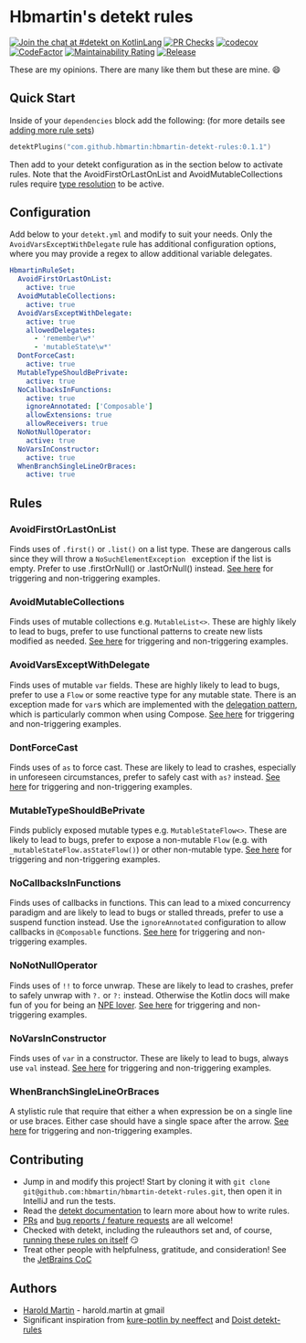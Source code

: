 # Hbmartin's detekt rules

[![Join the chat at #detekt on KotlinLang](https://img.shields.io/badge/%23detekt-slack-red.svg?logo=slack)](https://kotlinlang.slack.com/archives/C88E12QH4)
[![PR Checks](https://github.com/hbmartin/hbmartin-detekt-rules/actions/workflows/pre-merge.yml/badge.svg)](https://github.com/hbmartin/hbmartin-detekt-rules/actions/workflows/pre-merge.yml)
[![codecov](https://codecov.io/github/hbmartin/hbmartin-detekt-rules/branch/main/graph/badge.svg?token=5CIMCMO3K3)](https://codecov.io/github/hbmartin/hbmartin-detekt-rules)
[![CodeFactor](https://www.codefactor.io/repository/github/hbmartin/hbmartin-detekt-rules/badge)](https://www.codefactor.io/repository/github/hbmartin/hbmartin-detekt-rules)
[![Maintainability Rating](https://sonarcloud.io/api/project_badges/measure?project=hbmartin_hbmartin-detekt-rules&metric=sqale_rating)](https://sonarcloud.io/dashboard?id=hbmartin_intellij-build-webhook-notifier)
[![Release](https://jitpack.io/v/hbmartin/hbmartin-detekt-rules.svg)](https://jitpack.io/#hbmartin/hbmartin-detekt-rules)


These are my opinions. There are many like them but these are mine. 😄

## Quick Start

Inside of your `dependencies` block add the following: (for more details see [adding more rule sets](https://github.com/detekt/detekt#adding-more-rule-sets))
```kotlin 
detektPlugins("com.github.hbmartin:hbmartin-detekt-rules:0.1.1")
```

Then add to your detekt configuration as in the section below to activate rules. Note that the AvoidFirstOrLastOnList and AvoidMutableCollections rules require [type resolution](https://detekt.dev/docs/gettingstarted/type-resolution) to be active.

## Configuration

Add below to your `detekt.yml` and modify to suit your needs. Only the `AvoidVarsExceptWithDelegate` rule has additional configuration options, where you may provide a regex to allow additional variable delegates. 

```yaml
HbmartinRuleSet:
  AvoidFirstOrLastOnList:
    active: true
  AvoidMutableCollections:
    active: true
  AvoidVarsExceptWithDelegate:
    active: true
    allowedDelegates:
      - 'remember\w*'
      - 'mutableState\w*'
  DontForceCast:
    active: true
  MutableTypeShouldBePrivate:
    active: true
  NoCallbacksInFunctions:
    active: true
    ignoreAnnotated: ['Composable']
    allowExtensions: true
    allowReceivers: true
  NoNotNullOperator:
    active: true
  NoVarsInConstructor:
    active: true
  WhenBranchSingleLineOrBraces:
    active: true
```

## Rules

### AvoidFirstOrLastOnList

Finds uses of `.first()` or `.list()` on a list type. These are dangerous calls since they will throw a `NoSuchElementException ` exception  if the list is empty. Prefer to use .firstOrNull() or .lastOrNull() instead. [See here](https://github.com/hbmartin/hbmartin-detekt-rules/blob/main/src/test/kotlin/me/haroldmartin/detektrules/AvoidFirstOrLastOnListTest.kt) for triggering and non-triggering examples. 

### AvoidMutableCollections

Finds uses of mutable collections e.g. `MutableList<>`. These are highly likely to lead to bugs, prefer to use functional patterns to create new lists modified as needed. [See here](https://github.com/hbmartin/hbmartin-detekt-rules/blob/main/src/test/kotlin/me/haroldmartin/detektrules/AvoidMutableCollectionsTest.kt) for triggering and non-triggering examples.

### AvoidVarsExceptWithDelegate

Finds uses of mutable `var` fields. These are highly likely to lead to bugs, prefer to use a `Flow` or some reactive type for any mutable state. There is an exception made for `var`s which are implemented with the [delegation pattern](https://kotlinlang.org/docs/delegation.html), which is particularly common when using Compose. [See here](https://github.com/hbmartin/hbmartin-detekt-rules/blob/main/src/test/kotlin/me/haroldmartin/detektrules/AvoidVarsExceptWithDelegateTest.kt) for triggering and non-triggering examples.

### DontForceCast

Finds uses of `as` to force cast. These are likely to lead to crashes, especially in unforeseen circumstances, prefer to safely cast with `as?` instead. [See here](https://github.com/hbmartin/hbmartin-detekt-rules/blob/main/src/test/kotlin/me/haroldmartin/detektrules/DontForceCastTest.kt) for triggering and non-triggering examples.

### MutableTypeShouldBePrivate

Finds publicly exposed mutable types e.g. `MutableStateFlow<>`. These are likely to lead to bugs, prefer to expose a non-mutable `Flow` (e.g. with `_mutableStateFlow.asStateFlow()`) or other non-mutable type. [See here](https://github.com/hbmartin/hbmartin-detekt-rules/blob/main/src/test/kotlin/me/haroldmartin/detektrules/MutableTypeShouldBePrivateTest.kt) for triggering and non-triggering examples.

### NoCallbacksInFunctions
Finds uses of callbacks in functions. This can lead to a mixed concurrency paradigm and are likely to lead to bugs or stalled threads, prefer to use a suspend function instead. Use the `ignoreAnnotated` configuration to allow callbacks in `@Composable` functions. [See here](https://github.com/hbmartin/hbmartin-detekt-rules/blob/main/src/test/kotlin/me/haroldmartin/detektrules/NoCallbacksInFunctionsTest.kt) for triggering and non-triggering examples.

### NoNotNullOperator

Finds uses of `!!` to force unwrap. These are likely to lead to crashes, prefer to safely unwrap with `?.` or `?:` instead. Otherwise the Kotlin docs will make fun of you for being an [NPE lover](https://kotlinlang.org/docs/null-safety.html#the-operator). [See here](https://github.com/hbmartin/hbmartin-detekt-rules/blob/main/src/test/kotlin/me/haroldmartin/detektrules/NoNotNullOperatorTest.kt) for triggering and non-triggering examples.

### NoVarsInConstructor

Finds uses of `var` in a constructor. These are likely to lead to bugs, always use `val` instead. [See here](https://github.com/hbmartin/hbmartin-detekt-rules/blob/main/src/test/kotlin/me/haroldmartin/detektrules/NoVarsInConstructorTest.kt) for triggering and non-triggering examples.

### WhenBranchSingleLineOrBraces

A stylistic rule that require that either a when expression be on a single line or use braces. Either case should have a single space after the arrow. [See here](https://github.com/hbmartin/hbmartin-detekt-rules/blob/main/src/test/kotlin/me/haroldmartin/detektrules/WhenBranchSingleLineOrBracesTest.kt) for triggering and non-triggering examples.

## Contributing

* Jump in and modify this project! Start by cloning it with `git clone git@github.com:hbmartin/hbmartin-detekt-rules.git`, then open it in IntelliJ and run the tests.
* Read the [detekt documentation](https://detekt.dev/docs/introduction/extensions/) to learn more about how to write rules.
* [PRs](https://github.com/hbmartin/hbmartin-detekt-rules/pulls) and [bug reports / feature requests](https://github.com/hbmartin/hbmartin-detekt-rules/issues) are all welcome!
* Checked with detekt, including the ruleauthors set and, of course, [running these rules on itself](https://github.com/hbmartin/hbmartin-detekt-rules/blob/main/build.gradle.kts#L20) 😏
* Treat other people with helpfulness, gratitude, and consideration! See the [JetBrains CoC](https://confluence.jetbrains.com/display/ALL/JetBrains+Open+Source+and+Community+Code+of+Conduct)

## Authors

* [Harold Martin](https://www.linkedin.com/in/harold-martin-98526971/) - harold.martin at gmail
* Significant inspiration from [kure-potlin by neeffect](https://github.com/neeffect/kure-potlin) and [Doist detekt-rules](https://github.com/Doist/detekt-rules)

